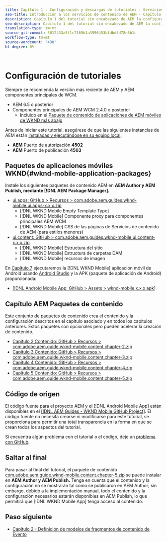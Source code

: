 ```yaml
---
title: Capítulo 1 - Configuración y descargas de tutoriales - Servicios de contenido
seo-title: Introducción a los servicios de contenido de AEM - Capítulo 1 - Configuración de tutoriales
description: Capítulo 1 del tutorial sin encabezado de AEM la configuración de la línea de base de la instancia de AEM para el tutorial.
seo-description: Capítulo 1 del tutorial sin encabezado de AEM la configuración de la línea de base de la instancia de AEM para el tutorial.
translation-type: tm+mt
source-git-commit: 5012433a5f1c7169b1a3996453bfdbd5d78e5b1c
workflow-type: tm+mt
source-wordcount: '438'
ht-degree: 0%

---
```



# Configuración de tutoriales

Siempre se recomienda la versión más reciente de AEM y AEM componentes principales de WCM.

* AEM 6.5 o posterior
* Componentes principales de AEM WCM 2.4.0 o posterior
   * Incluido en el [Paquete de contenido de aplicaciones de AEM móviles de WKND más abajo](#wknd-mobile-application-packages)

Antes de iniciar este tutorial, asegúrese de que las siguientes instancias de AEM están [instaladas y ejecutándose en su equipo local](https://helpx.adobe.com/experience-manager/6-5/sites/deploying/using/deploy.html#Default%20Local%20Install):

* **AEM** Puerto de autorización  **4502**
* **AEM** Puerto de publicación  **4503**

## Paquetes de aplicaciones móviles WKND{#wknd-mobile-application-packages}

Instale los siguientes paquetes de contenido AEM en **AEM Author y AEM Publish, mediante [!DNL AEM Package Manager].**

* [ui.apps: GitHub > Recursos > com.adobe.aem.guides.wknd-mobile.ui.apps-x.x.x.zip](https://github.com/adobe/aem-guides-wknd-mobile/releases/latest)
   * [!DNL WKND Mobile Empty Template Type]
   * [!DNL WKND Mobile] Componente proxy para componentes principales AEM WCM
   * [!DNL WKND Mobile] CSS de las páginas de Servicios de contenido de AEM (para estilos menores)
* [ui.content: GitHub > com.adobe.aem.guides.wknd-mobile.ui.content-x.x.x.zip](https://github.com/adobe/aem-guides-wknd-mobile/releases/latest)
   * [!DNL WKND Mobile] Estructura del sitio
   * [!DNL WKND Mobile] Estructura de carpetas DAM
   * [!DNL WKND Mobile] recursos de imagen

En [Capítulo 7](./chapter-7.md) ejecutaremos la [!DNL WKND Mobile] aplicación móvil de Android usando [Android Studio](https://developer.android.com/studio) y la APK (paquete de aplicación de Android) proporcionada:

* [[!DNL Android Mobile App: GitHub > Assets > wknd-mobile.x.x.x.apk]](https://github.com/adobe/aem-guides-wknd-mobile/releases/latest)

## Capítulo AEM Paquetes de contenido

Este conjunto de paquetes de contenido crea el contenido y la configuración descritos en el capítulo asociado y en todos los capítulos anteriores. Estos paquetes son opcionales pero pueden acelerar la creación de contenido.

* [Capítulo 2 Contenido: GitHub > Recursos > com.adobe.aem.guide.wknd-mobile.content.chapter-2.zip](https://github.com/adobe/aem-guides-wknd-mobile/releases/latest)
* [Capítulo 3 Contenido: GitHub > Recursos > com.adobe.aem.guide.wknd-mobile.content.chapter-3.zip](https://github.com/adobe/aem-guides-wknd-mobile/releases/latest)
* [Capítulo 4 Contenido: GitHub > Recursos > com.adobe.aem.guide.wknd-mobile.content.chapter-4.zip](https://github.com/adobe/aem-guides-wknd-mobile/releases/latest)
* [Capítulo 5 Contenido: GitHub > Recursos > com.adobe.aem.guide.wknd-mobile.content.chapter-5.zip](https://github.com/adobe/aem-guides-wknd-mobile/releases/latest)

## Código de origen

El código fuente para el proyecto AEM y el [!DNL Android Mobile App] están disponibles en el [[!DNL AEM Guides - WKND Mobile GitHub Project]](https://github.com/adobe/aem-guides-wknd-mobile). El código fuente no necesita crearse ni modificarse para este tutorial, se proporciona para permitir una total transparencia en la forma en que se crean todos los aspectos del tutorial.

Si encuentra algún problema con el tutorial o el código, deje un [problema con GitHub](https://github.com/adobe/aem-guides-wknd-mobile/issues).

## Saltar al final

Para pasar al final del tutorial, el paquete de contenido [com.adobe.aem.guide.wknd-mobile.content.chapter-5.zip](https://github.com/adobe/aem-guides-wknd-mobile/releases/latest) se puede instalar en **AEM Author y AEM Publish.** Tenga en cuenta que el contenido y la configuración no se mostrarán tal como se publicaron en AEM Author; sin embargo, debido a la implementación manual, todo el contenido y la configuración necesarios estarán disponibles en AEM Publish, lo que permitirá que [!DNL WKND Mobile App] tenga acceso al contenido.


## Paso siguiente

* [Capítulo 2 - Definición de modelos de fragmentos de contenido de Evento](./chapter-2.md)

